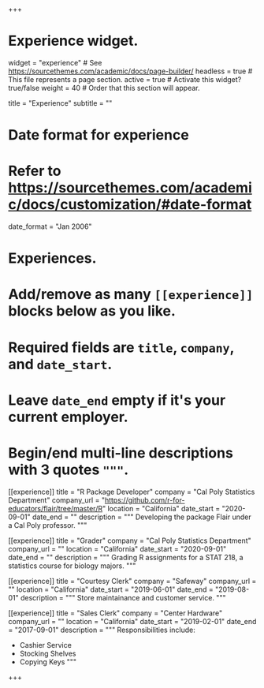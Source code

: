 +++
# Experience widget.
widget = "experience"  # See https://sourcethemes.com/academic/docs/page-builder/
headless = true  # This file represents a page section.
active = true  # Activate this widget? true/false
weight = 40  # Order that this section will appear.

title = "Experience"
subtitle = ""

# Date format for experience
#   Refer to https://sourcethemes.com/academic/docs/customization/#date-format
date_format = "Jan 2006"

# Experiences.
#   Add/remove as many `[[experience]]` blocks below as you like.
#   Required fields are `title`, `company`, and `date_start`.
#   Leave `date_end` empty if it's your current employer.
#   Begin/end multi-line descriptions with 3 quotes `"""`.
[[experience]]
  title = "R Package Developer"
  company = "Cal Poly Statistics Department"
  company_url = "https://github.com/r-for-educators/flair/tree/master/R"
  location = "California"
  date_start = "2020-09-01"
  date_end = ""
  description = """
  Developing the package Flair under a Cal Poly professor.
  """

[[experience]]
  title = "Grader"
  company = "Cal Poly Statistics Department"
  company_url = ""
  location = "California"
  date_start = "2020-09-01"
  date_end = ""
  description = """
  Grading R assignments for a STAT 218, a statistics course for biology majors.
  """

[[experience]]
  title = "Courtesy Clerk"
  company = "Safeway"
  company_url = ""
  location = "California"
  date_start = "2019-06-01"
  date_end = "2019-08-01"
  description = """
  Store maintainance and customer service.
  """

[[experience]]
  title = "Sales Clerk"
  company = "Center Hardware"
  company_url = ""
  location = "California"
  date_start = "2019-02-01"
  date_end = "2017-09-01"
  description = """
  Responsibilities include:
  
  * Cashier Service
  * Stocking Shelves
  * Copying Keys
  """

+++
